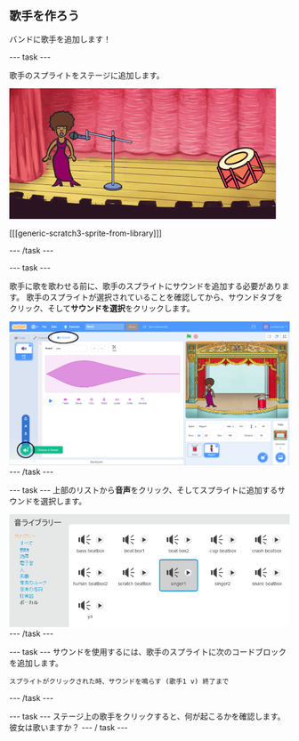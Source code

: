 ## 歌手を作ろう

バンドに歌手を追加します！

\--- task \---

歌手のスプライトをステージに追加します。

![スクリーンショット](images/band-singer-mic.png)

[[[generic-scratch3-sprite-from-library]]]

\--- /task \---

\--- task \---

歌手に歌を歌わせる前に、歌手のスプライトにサウンドを追加する必要があります。 歌手のスプライトが選択されていることを確認してから、サウンドタブをクリック、そして**サウンドを選択**をクリックします。

![スクリーンショット](images/band-import-sound-annotated.png) \--- /task \---

\--- task \--- 上部のリストから**音声**をクリック、そしてスプライトに追加するサウンドを選択します。

![スクリーンショット](images/band-choose-sound.png) \--- /task \---

\--- task \--- サウンドを使用するには、歌手のスプライトに次のコードブロックを追加します。

```blocks3
スプライトがクリックされた時、サウンドを鳴らす (歌手1 v) 終了まで
```

\--- /task \---

\--- task \--- ステージ上の歌手をクリックすると、何が起こるかを確認します。彼女は歌いますか？ \--- / task \---